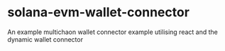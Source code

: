 # solana-evm-wallet-connector
An example multichaon wallet connector example utilising react and the dynamic wallet connector
